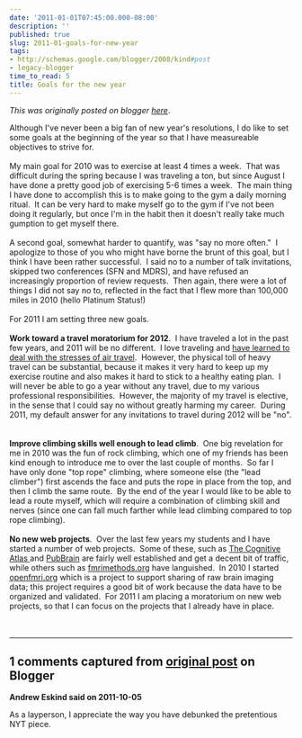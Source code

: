 ```yaml
---
date: '2011-01-01T07:45:00.000-08:00'
description: ''
published: true
slug: 2011-01-goals-for-new-year
tags:
- http://schemas.google.com/blogger/2008/kind#post
- legacy-blogger
time_to_read: 5
title: Goals for the new year
---
```


*This was originally posted on blogger [here](http://www.russpoldrack.org/2011/01/goals-for-new-year.html)*.

<div style="margin-bottom: 0px; margin-left: 0px; margin-right: 0px; margin-top: 0px;">Although I've never been a big fan of new year's resolutions, I do like to set some goals at the beginning of the year so that I have measureable objectives to strive for. &nbsp;</div><div style="margin-bottom: 0px; margin-left: 0px; margin-right: 0px; margin-top: 0px;"><br /></div><div style="margin-bottom: 0px; margin-left: 0px; margin-right: 0px; margin-top: 0px;">My main goal for 2010 was to exercise at least 4 times a week. &nbsp;That was difficult during the spring because I was traveling a ton, but since August I have done a pretty good job of exercising 5-6 times a week. &nbsp;The main thing I have done to accomplish this is to make going to the gym a daily morning ritual. &nbsp;It can be very hard to make myself go to the gym if I've not been doing it regularly, but once I'm in the habit then it doesn't really take much gumption to get myself there.</div><div style="margin-bottom: 0px; margin-left: 0px; margin-right: 0px; margin-top: 0px;"><br /></div><div style="margin-bottom: 0px; margin-left: 0px; margin-right: 0px; margin-top: 0px;">A second goal, somewhat harder to quantify, was "say no more often." &nbsp;I apologize to those of you who might have borne the brunt of this goal, but I think I have been rather successful. &nbsp;I said no to a number of talk invitations, skipped two conferences (SFN and MDRS), and have refused an increasingly proportion of review requests. &nbsp;Then again, there were a lot of things I did not say no to, reflected in the fact that I flew more than 100,000 miles in 2010 (hello Platinum Status!)</div><div style="margin-bottom: 0px; margin-left: 0px; margin-right: 0px; margin-top: 0px;"><br /></div><div style="margin-bottom: 0px; margin-left: 0px; margin-right: 0px; margin-top: 0px;">For 2011 I am setting three new goals. &nbsp;</div><div style="margin-bottom: 0px; margin-left: 0px; margin-right: 0px; margin-top: 0px;"><br /></div><div style="margin-bottom: 0px; margin-left: 0px; margin-right: 0px; margin-top: 0px;"><b>Work toward a travel moratorium for 2012</b>. &nbsp;I have traveled a lot in the past few years, and 2011 will be no different. &nbsp;I love traveling and&nbsp;<a href="http://www.russpoldrack.org/2010/11/becoming-academic-road-warrior.html">have learned to deal with the stresses of air travel</a>. &nbsp;However, the physical toll of heavy travel can be substantial, because it makes it very hard to keep up my exercise routine and also makes it hard to stick to a healthy eating plan. &nbsp;I will never be able to go a year without any travel, due to my various professional responsibilities. &nbsp;However, the majority of my travel is elective, in the sense that I could say no without greatly harming my career. &nbsp;During 2011, my default answer for any invitations to travel during 2012 will be "no". &nbsp;</div><div style="margin-bottom: 0px; margin-left: 0px; margin-right: 0px; margin-top: 0px;"><br /></div><div style="margin-bottom: 0px; margin-left: 0px; margin-right: 0px; margin-top: 0px;"><b>Improve climbing skills well enough to lead climb</b>. &nbsp;One big revelation for me in 2010 was the fun of rock climbing, which one of my friends has been kind enough to introduce me to over the last couple of months. &nbsp;So far I have only done "top rope" climbing, where someone else (the "lead climber") first ascends the face and puts the rope in place from the top, and then I climb the same route. &nbsp;By the end of the year I would like to be able to lead a route myself, which will require a combination of climbing skill and nerves (since one can fall much farther while lead climbing compared to top rope climbing). &nbsp;</div><div style="margin-bottom: 0px; margin-left: 0px; margin-right: 0px; margin-top: 0px;"><br /></div><div style="margin-bottom: 0px; margin-left: 0px; margin-right: 0px; margin-top: 0px;"><b>No new web projects</b>. &nbsp;Over the last few years my students and I have started a number of web projects. &nbsp;Some of these, such as <a href="http://www.cognitiveatlas.org/">The Cognitive Atlas </a>and <a href="http://www.pubbrain.org/">PubBrain</a>&nbsp;are fairly well established and get a decent bit of traffic, while others such as <a href="http://fmrimethods.org/">fmrimethods.org</a>&nbsp;have languished. &nbsp;In 2010 I started <a href="http://openfmri.org/">openfmri.org</a>&nbsp;which is a project to support sharing of raw brain imaging data; this project requires a good bit of work because the data have to be organized and validated. &nbsp;For 2011 I am placing a moratorium on new web projects, so that I can focus on the projects that I already have in place.</div><div style="margin-bottom: 0px; margin-left: 0px; margin-right: 0px; margin-top: 0px;"><br /></div><div style="margin-bottom: 0px; margin-left: 0px; margin-right: 0px; margin-top: 0px;"><b><br /></b></div>

---

## 1 comments captured from [original post](http://www.russpoldrack.org/2011/01/goals-for-new-year.html) on Blogger

**Andrew Eskind said on 2011-10-05**

As a layperson, I appreciate the way you have debunked the pretentious NYT piece.


